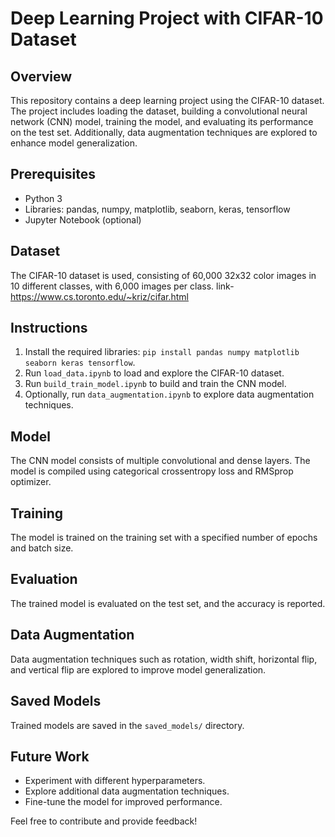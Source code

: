 
# Deep Learning Project with CIFAR-10 Dataset

## Overview
This repository contains a deep learning project using the CIFAR-10 dataset. The project includes loading the dataset, building a convolutional neural network (CNN) model, training the model, and evaluating its performance on the test set. Additionally, data augmentation techniques are explored to enhance model generalization.

## Prerequisites
- Python 3
- Libraries: pandas, numpy, matplotlib, seaborn, keras, tensorflow
- Jupyter Notebook (optional)

## Dataset
The CIFAR-10 dataset is used, consisting of 60,000 32x32 color images in 10 different classes, with 6,000 images per class.
link-https://www.cs.toronto.edu/~kriz/cifar.html


## Instructions
1. Install the required libraries: `pip install pandas numpy matplotlib seaborn keras tensorflow`.
2. Run `load_data.ipynb` to load and explore the CIFAR-10 dataset.
3. Run `build_train_model.ipynb` to build and train the CNN model.
4. Optionally, run `data_augmentation.ipynb` to explore data augmentation techniques.

## Model
The CNN model consists of multiple convolutional and dense layers. The model is compiled using categorical crossentropy loss and RMSprop optimizer.

## Training
The model is trained on the training set with a specified number of epochs and batch size.

## Evaluation
The trained model is evaluated on the test set, and the accuracy is reported.

## Data Augmentation
Data augmentation techniques such as rotation, width shift, horizontal flip, and vertical flip are explored to improve model generalization.

## Saved Models
Trained models are saved in the `saved_models/` directory. 

## Future Work
- Experiment with different hyperparameters.
- Explore additional data augmentation techniques.
- Fine-tune the model for improved performance.

Feel free to contribute and provide feedback!

